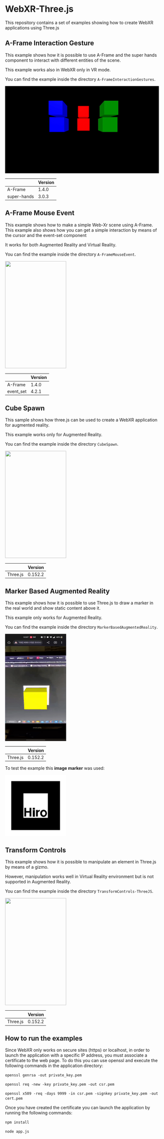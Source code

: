 # WebXR-Three.js

This repository contains a set of examples showing how to create WebXR applications using Three.js

## A-Frame Interaction Gesture

This example shows how it is possible to use A-Frame and the super hands component to interact with different entities of the scene.

This example works also in WebXR only in VR mode.

You can find the example inside the directory `A-FrameInteractionGestures`.

![Alt Text](img/interaction_gestures.gif)

|             | Version |
|-------------|---------|
| A-Frame     | 1.4.0   |
| super-hands | 3.0.3   |

## A-Frame Mouse Event

This example shows how to make a simple Web-Xr scene using A-Frame. This example also shows how you can get a simple interaction by means of the cursor and the event-set component

It works for both Augmented Reality and Virtual Reality.

You can find the example inside the directory `A-FrameMouseEvent`.

<img src="img/mouse_event.gif"  width="200" height="350">

|             | Version |
|-------------|---------|
| A-Frame     | 1.4.0   |
| event_set   | 4.2.1   |

## Cube Spawn
This sample shows how three.js can be used to create a WebXR application for augmented reality.

This example works only for Augmented Reality.

You can find the example inside the directory `CubeSpawn`.

<img src="img/cube_spawn.gif"  width="200" height="350">

|           | Version |
|-----------|---------|
| Three.js  | 0.152.2 |

## Marker Based Augmented Reality

This example shows how it is possible to use Three.js to draw a marker in the real world and show static content above it.

This example only works for Augmented Reality.

You can find the example inside the directory `MarkerBasedAugmentedReality`.

<img src="img/marker_tracking.gif"  width="200" height="350">

|           | Version |
|-----------|---------|
| Three.js  | 0.152.2 |

To test the example this **image marker** was used:

<img src="img/hiro_marker.png"  width="200" height="200">

## Transform Controls 

This example shows how it is possible to manipulate an element in Three.js by means of a gizmo.

However, manipulation works well in Virtual Reality environment but is not supported in Augmented Reality.

You can find the example inside the directory `TransformControls-ThreeJS`.

<img src="img/transform_controls.gif"  width="200" height="350">

|           | Version |
|-----------|---------|
| Three.js  | 0.152.2 |

## How to run the examples

Since WebXR only works on secure sites (https) or localhost, in order to launch the application with a specific IP address, you must associate a certificate to the web page. To do this you can use openssl and execute the following commands in the application directory:

```shell
openssl genrsa -out private_key.pem
```

```shell
openssl req -new -key private_key.pem -out csr.pem
```

```shell
openssl x509 -req -days 9999 -in csr.pem -signkey private_key.pem -out cert.pem
```

Once you have created the certificate you can launch the application by running the following commands:

```shell
npm install
```

```shell
node app.js
```